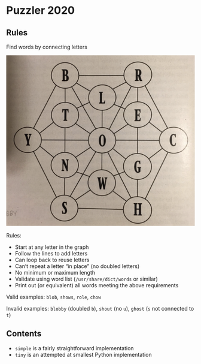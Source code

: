# Puzzler 2020

## Rules

Find words by connecting letters

![puzzle.png](https://github.com/hamishmorgan/puzzler-2020/blob/main/puzzle.png?raw=true)

Rules:

 - Start at any letter in the graph
 - Follow the lines to add letters
 - Can loop back to reuse letters
 - Can’t repeat a letter “in place” (no doubled letters)
 - No minimum or maximum length
 - Validate using word list (`/usr/share/dict/words` or similar)
 - Print out (or equivalent) all words meeting the above requirements

Valid examples: `blob`, `shows`, `role`, `chow`

Invalid examples: `blobby` (doubled `b`), `shout` (no `u`), `ghost` (`s` not connected to `t`)

## Contents

 - `simple` is a fairly straightforward implementation
 - `tiny` is an attempted at smallest Python implementation